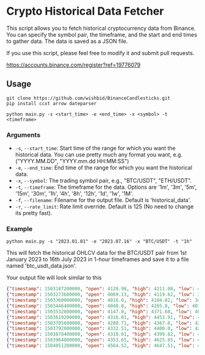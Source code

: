 # Crypto Historical Data Fetcher

This script allows you to fetch historical cryptocurrency data from Binance. You can specify the symbol pair, the timeframe, and the start and end times to gather data. The data is saved as a JSON file.

If you use this script, please feel free to modify it and submit pull requests.

https://accounts.binance.com/register?ref=19776079

## Usage

```
git clone https://github.com/wishbid/BinanceCandlesticks.git
pip install ccxt arrow dateparser
```

```
python main.py -s <start_time> -e <end_time> -x <symbol> -t <timeframe>
```

### Arguments

- `-s`, `--start_time`: Start time of the range for which you want the historical data. You can use pretty much any format you want, e.g. ("YYYY.MM.DD", "YYYY.mm.dd HH:MM:SS")
- `-e`, `--end_time`: End time of the range for which you want the historical data.
- `-x`, `--symbol`: The trading symbol pair, e.g., "BTC/USDT", "ETH/USDT".
- `-t`, `--timeframe`: The timeframe for the data. Options are '1m', '3m', '5m', '15m', '30m', '1h', '4h', '8h', '12h', '1d', '1w', '1M'.
- `-f`, `--filename`: Filename for the output file. Default is 'historical_data'.
- `-r`, `--rate_limit`: Rate limit override. Default is 125 (No need to change its pretty fast).

### Example

```
python main.py -s "2023.01.01" -e "2023.07.16" -x "BTC/USDT" -t "1h"
```

This will fetch the historical OHLCV data for the BTC/USDT pair from 1st January 2023 to 16th July 2023 in 1-hour timeframes and save it to a file named 'btc_usdt_data.json'.

Your output file will look similar to this
```json
{"timestamp": 1503187200000, "open": 4120.98, "high": 4211.08, "low": 4032.62, "close": 4086.29, "volume": 467.083022}
{"timestamp": 1503273600000, "open": 4069.13, "high": 4119.62, "low": 3911.79, "close": 4016.0, "volume": 691.74306}
{"timestamp": 1503360000000, "open": 4016.0, "high": 4104.82, "low": 3400.0, "close": 4040.0, "volume": 966.684858}
{"timestamp": 1503446400000, "open": 4040.0, "high": 4265.8, "low": 4013.89, "close": 4114.01, "volume": 1001.136565}
{"timestamp": 1503532800000, "open": 4147.0, "high": 4371.68, "low": 4085.01, "close": 4316.01, "volume": 787.418753}
{"timestamp": 1503619200000, "open": 4316.01, "high": 4453.91, "low": 4247.48, "close": 4280.68, "volume": 573.61274}
{"timestamp": 1503705600000, "open": 4280.71, "high": 4367.0, "low": 4212.41, "close": 4337.44, "volume": 228.108068}
{"timestamp": 1503792000000, "open": 4332.51, "high": 4400.0, "low": 4285.54, "close": 4310.01, "volume": 350.692585}
{"timestamp": 1503878400000, "open": 4310.01, "high": 4399.82, "low": 4124.54, "close": 4386.69, "volume": 603.841616}
{"timestamp": 1503964800000, "open": 4353.65, "high": 4625.85, "low": 4313.55, "close": 4587.48, "volume": 603.545028}
{"timestamp": 1504051200000, "open": 4564.52, "high": 4647.51, "low": 4416.01, "close": 4555.14, "volume": 808.468771}
```
